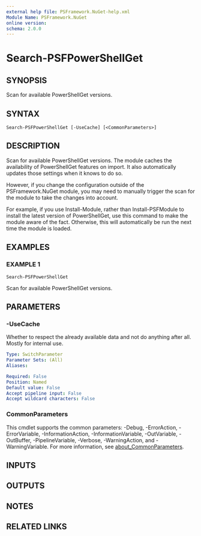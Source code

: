 ```yaml
---
external help file: PSFramework.NuGet-help.xml
Module Name: PSFramework.NuGet
online version:
schema: 2.0.0
---
```


# Search-PSFPowerShellGet

## SYNOPSIS
Scan for available PowerShellGet versions.

## SYNTAX

```
Search-PSFPowerShellGet [-UseCache] [<CommonParameters>]
```

## DESCRIPTION
Scan for available PowerShellGet versions.
The module caches the availability of PowerShellGet features on import.
It also automatically updates those settings when it knows to do so.

However, if you change the configuration outside of the PSFramework.NuGet module,
you may need to manually trigger the scan for the module to take the changes into account.

For example, if you use Install-Module, rather than Install-PSFModule to install the
latest version of PowerShellGet, use this command to make the module aware of the fact.
Otherwise, this will automatically be run the next time the module is loaded.

## EXAMPLES

### EXAMPLE 1
```
Search-PSFPowerShellGet
```

Scan for available PowerShellGet versions.

## PARAMETERS

### -UseCache
Whether to respect the already available data and not do anything after all.
Mostly for internal use.

```yaml
Type: SwitchParameter
Parameter Sets: (All)
Aliases:

Required: False
Position: Named
Default value: False
Accept pipeline input: False
Accept wildcard characters: False
```

### CommonParameters
This cmdlet supports the common parameters: -Debug, -ErrorAction, -ErrorVariable, -InformationAction, -InformationVariable, -OutVariable, -OutBuffer, -PipelineVariable, -Verbose, -WarningAction, and -WarningVariable. For more information, see [about_CommonParameters](http://go.microsoft.com/fwlink/?LinkID=113216).

## INPUTS

## OUTPUTS

## NOTES

## RELATED LINKS
